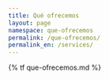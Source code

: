 ```yaml
---
title: Qué ofrecemos
layout: page
namespace: que-ofrecemos
permalink: /que-ofrecemos/
permalink_en: /services/
---
```


{% tf que-ofrecemos.md %}
